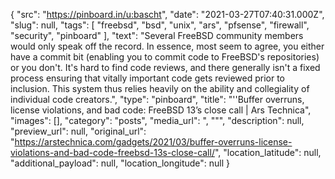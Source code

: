 {
  "src": "https://pinboard.in/u:bascht",
  "date": "2021-03-27T07:40:31.000Z",
  "slug": null,
  "tags": [
    "freebsd",
    "bsd",
    "unix",
    "ars",
    "pfsense",
    "firewall",
    "security",
    "pinboard"
  ],
  "text": "Several FreeBSD community members would only speak off the record. In essence, most seem to agree, you either have a commit bit (enabling you to commit code to FreeBSD's repositories) or you don't. It's hard to find code reviews, and there generally isn't a fixed process ensuring that vitally important code gets reviewed prior to inclusion. This system thus relies heavily on the ability and collegiality of individual code creators.",
  "type": "pinboard",
  "title": "''Buffer overruns, license violations, and bad code: FreeBSD 13’s close call | Ars Technica",
  "images": [],
  "category": "posts",
  "media_url": ", \"\"",
  "description": null,
  "preview_url": null,
  "original_url": "https://arstechnica.com/gadgets/2021/03/buffer-overruns-license-violations-and-bad-code-freebsd-13s-close-call/",
  "location_latitude": null,
  "additional_payload": null,
  "location_longitude": null
}